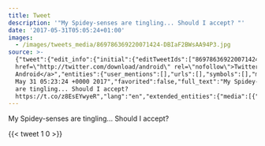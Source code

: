 ```yaml
---
title: Tweet
description: '"My Spidey-senses are tingling... Should I accept? "'
date: '2017-05-31T05:05:24+01:00'
images:
  - /images/tweets_media/869786369220071424-DBIaF2BWsAA94P3.jpg
source: >-
  {"tweet":{"edit_info":{"initial":{"editTweetIds":["869786369220071424"],"editableUntil":"2017-05-31T06:23:24.928Z","editsRemaining":"5","isEditEligible":true}},"retweeted":false,"source":"<a
  href=\"http://twitter.com/download/android\" rel=\"nofollow\">Twitter for
  Android</a>","entities":{"user_mentions":[],"urls":[],"symbols":[],"media":[{"expanded_url":"https://twitter.com/toychicken/status/869786369220071424/photo/1","indices":["50","73"],"url":"https://t.co/z8EsEYwyeR","media_url":"http://pbs.twimg.com/media/DBIaF2BWsAA94P3.jpg","id_str":"869786365738790912","id":"869786365738790912","media_url_https":"https://pbs.twimg.com/media/DBIaF2BWsAA94P3.jpg","sizes":{"large":{"w":"1440","h":"344","resize":"fit"},"small":{"w":"680","h":"162","resize":"fit"},"thumb":{"w":"150","h":"150","resize":"crop"},"medium":{"w":"1200","h":"287","resize":"fit"}},"type":"photo","display_url":"pic.twitter.com/z8EsEYwyeR"}],"hashtags":[]},"display_text_range":["0","73"],"favorite_count":"1","id_str":"869786369220071424","truncated":false,"retweet_count":"0","id":"869786369220071424","possibly_sensitive":false,"created_at":"Wed
  May 31 05:23:24 +0000 2017","favorited":false,"full_text":"My Spidey-senses
  are tingling... Should I accept?
  https://t.co/z8EsEYwyeR","lang":"en","extended_entities":{"media":[{"expanded_url":"https://twitter.com/toychicken/status/869786369220071424/photo/1","indices":["50","73"],"url":"https://t.co/z8EsEYwyeR","media_url":"http://pbs.twimg.com/media/DBIaF2BWsAA94P3.jpg","id_str":"869786365738790912","id":"869786365738790912","media_url_https":"https://pbs.twimg.com/media/DBIaF2BWsAA94P3.jpg","sizes":{"large":{"w":"1440","h":"344","resize":"fit"},"small":{"w":"680","h":"162","resize":"fit"},"thumb":{"w":"150","h":"150","resize":"crop"},"medium":{"w":"1200","h":"287","resize":"fit"}},"type":"photo","display_url":"pic.twitter.com/z8EsEYwyeR"}]}}}
---
```

My Spidey-senses are tingling... Should I accept? 
    
{{< tweet 1 0 >}}
    
